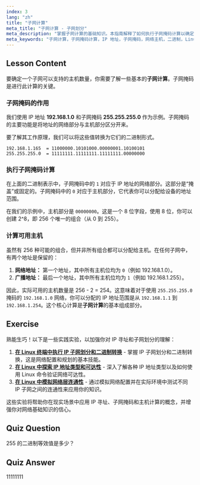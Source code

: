 ```yaml
---
index: 3
lang: "zh"
title: "子网计算"
meta_title: "子网计算 - 子网划分"
meta_description: "掌握子网计算的基础知识。本指南解释了如何执行子网掩码计算以确定网络中可用的主机数量。学习基本的 IP 寻址和 Linux 网络二进制概念。"
meta_keywords: "子网计算，子网掩码计算，IP 地址，子网掩码，网络主机，二进制，Linux 网络，主机计算，入门教程"
---
```


## Lesson Content

要确定一个子网可以支持的主机数量，你需要了解一些基本的**子网计算**。子网掩码是进行此计算的关键。

### 子网掩码的作用

我们使用 IP 地址 **192.168.1.0** 和子网掩码 **255.255.255.0** 作为示例。子网掩码的主要功能是将地址的网络部分与主机部分区分开来。

要了解其工作原理，我们可以将这些值转换为它们的二进制形式。

```
192.168.1.165  = 11000000.10101000.00000001.10100101
255.255.255.0  = 11111111.11111111.11111111.00000000
```

### 执行子网掩码计算

在上面的二进制表示中，子网掩码中的 `1` 对应于 IP 地址的网络部分。这部分是“掩盖”或固定的。子网掩码中的 `0` 对应于主机部分，它代表你可以分配给设备的地址范围。

在我们的示例中，主机部分是 `00000000`。这是一个 8 位字段，使用 8 位，你可以创建 2^8，即 256 个唯一的组合（从 0 到 255）。

### 计算可用主机

虽然有 256 种可能的组合，但并非所有组合都可以分配给主机。在任何子网中，有两个地址是保留的：

1. **网络地址：** 第一个地址，其中所有主机位均为 `0`（例如 192.168.1.0）。
2. **广播地址：** 最后一个地址，其中所有主机位均为 `1`（例如 192.168.1.255）。

因此，实际可用的主机数量是 256 - 2 = 254。这意味着对于使用 `255.255.255.0` 掩码的 `192.168.1.0` 网络，你可以分配的 IP 地址范围是从 `192.168.1.1` 到 `192.168.1.254`。这个核心计算是**子网计算**的基本组成部分。

## Exercise

熟能生巧！以下是一些实践实验，以加强你对 IP 寻址和子网划分的理解：

1. **[在 Linux 终端中执行 IP 子网划分和二进制转换](https://labex.io/zh/labs/comptia-perform-ip-subnetting-and-binary-conversion-in-the-linux-terminal-592782)** - 掌握 IP 子网划分和二进制转换，这是网络配置和规划的基本技能。
2. **[在 Linux 中探索 IP 地址类型和可达性](https://labex.io/zh/labs/comptia-explore-ip-address-types-and-reachability-in-linux-592780)** - 深入了解各种 IP 地址类型以及如何使用 Linux 命令验证网络可达性。
3. **[在 Linux 中模拟网络层连通性](https://labex.io/zh/labs/comptia-simulate-network-layer-connectivity-in-linux-592752)** - 通过模拟网络配置并在实际环境中测试不同 IP 子网之间的连通性来应用你的知识。

这些实验将帮助你在现实场景中应用 IP 寻址、子网掩码和主机计算的概念，并增强你对网络基础知识的信心。

## Quiz Question

255 的二进制等效值是多少？

## Quiz Answer

11111111

